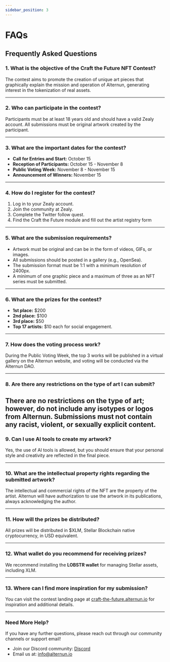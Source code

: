 ```yaml
---
sidebar_position: 3
---
```


# FAQs

## Frequently Asked Questions 

### 1. What is the objective of the Craft the Future NFT Contest?
The contest aims to promote the creation of unique art pieces that graphically explain the mission and operation of Alternun, generating interest in the tokenization of real assets.

---

### 2. Who can participate in the contest?
Participants must be at least 18 years old and should have a valid Zealy account. All submissions must be original artwork created by the participant.

---

### 3. What are the important dates for the contest?
- **Call for Entries and Start:** October 15
- **Reception of Participants:** October 15 - November 8
- **Public Voting Week:** November 8 - November 15
- **Announcement of Winners:** November 15

---

### 4. How do I register for the contest?
1. Log in to your Zealy account.
2. Join the community at Zealy.
3. Complete the Twitter follow quest.
4. Find the Craft the Future module and fill out the artist registry form
   
---

### 5. What are the submission requirements?
- Artwork must be original and can be in the form of videos, GIFs, or images.
- All submissions should be posted in a gallery (e.g., OpenSea).
- The submission format must be 1:1 with a minimum resolution of 2400px.
- A minimum of one graphic piece and a maximum of three as an NFT series must be submitted.

---
### 6. What are the prizes for the contest?
- **1st place:** $200
- **2nd place:** $100
- **3rd place:** $50
- **Top 17 artists:** $10 each for social engagement.

---

### 7. How does the voting process work?
During the Public Voting Week, the top 3 works will be published in a virtual gallery on the Alternun website, and voting will be conducted via the Alternun DAO.

---

### 8. Are there any restrictions on the type of art I can submit?
There are no restrictions on the type of art; however, do not include any isotypes or logos from Alternun. Submissions must not contain any racist, violent, or sexually explicit content.
---

### 9. Can I use AI tools to create my artwork?
Yes, the use of AI tools is allowed, but you should ensure that your personal style and creativity are reflected in the final piece.

---

### 10. What are the intellectual property rights regarding the submitted artwork?
The intellectual and commercial rights of the NFT are the property of the artist. Alternun will have authorization to use the artwork in its publications, always acknowledging the author.

---

### 11. How will the prizes be distributed?
All prizes will be distributed in $XLM, Stellar Blockchain native cryptocurrency, in USD equivalent.

---

### 12. What wallet do you recommend for receiving prizes?
We recommend installing the **LOBSTR wallet** for managing Stellar assets, including XLM.

---

### 13. Where can I find more inspiration for my submission?
You can visit the contest landing page at [craft-the-future.alternun.io](https://craft-the-future.alternun.io) for inspiration and additional details.

---

### Need More Help?
If you have any further questions, please reach out through our community channels or support email! 
- Join our Discord community: [Discord](https://discord.gg/E7e6w39H)
- Email us at: [info@alternun.io](mailto:info@alternun.io)
